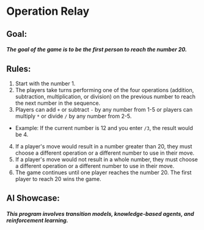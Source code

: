 # Operation Relay

## Goal:
##### The goal of the game is to be the first person to reach the number 20.

## Rules:
1. Start with the number 1.
2. The players take turns performing one of the four operations (addition, subtraction, multiplication, or division) on the previous number to reach the next number in the sequence.
3. Players can add `+` or subtract `-` by any number from 1-5 or players can multiply `*` or divide `/` by any number from 2-5. 
  - Example: If the current number is 12 and you enter `/3`, the result would be 4.
4. If a player's move would result in a number greater than 20, they must choose a different operation or a different number to use in their move.
5. If a player's move would not result in a whole number, they must choose a different operation or a different number to use in their move.
6. The game continues until one player reaches the number 20. The first player to reach 20 wins the game.

## AI Showcase:
##### This program involves transition models, knowledge-based agents, and reinforcement learning. 